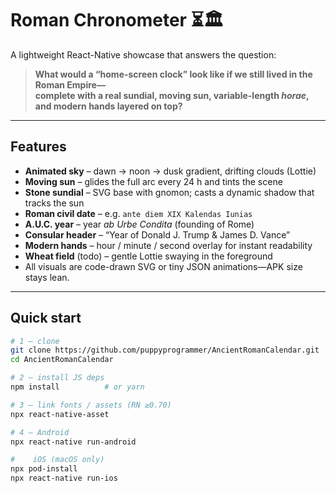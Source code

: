 # Roman Chronometer ⏳🏛️

A lightweight React-Native showcase that answers the question:

> **What would a “home-screen clock” look like if we still lived in the Roman Empire—  
> complete with a real sundial, moving sun, variable-length *horae*, and modern hands layered on top?**

---

##  Features

* **Animated sky** – dawn → noon → dusk gradient, drifting clouds (Lottie)
* **Moving sun** – glides the full arc every 24 h and tints the scene
* **Stone sundial** – SVG base with gnomon; casts a dynamic shadow that tracks the sun
* **Roman civil date** – e.g. `ante diem XIX Kalendas Iunias`
* **A.U.C. year** – year _ab Urbe Condita_ (founding of Rome)
* **Consular header** – “Year of Donald J. Trump & James D. Vance”
* **Modern hands** – hour / minute / second overlay for instant readability
* **Wheat field** (todo) – gentle Lottie swaying in the foreground
* All visuals are code-drawn SVG or tiny JSON animations—APK size stays lean.

---

##  Quick start

```bash
# 1 – clone
git clone https://github.com/puppyprogrammer/AncientRomanCalendar.git
cd AncientRomanCalendar

# 2 – install JS deps
npm install          # or yarn

# 3 – link fonts / assets (RN ≥0.70)
npx react-native-asset

# 4 – Android
npx react-native run-android

#    iOS (macOS only)
npx pod-install
npx react-native run-ios
